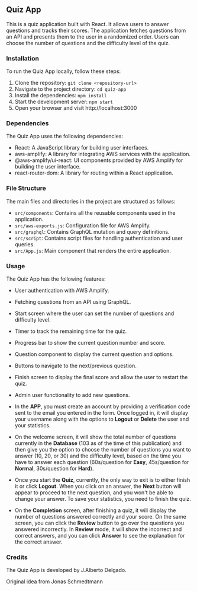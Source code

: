 ## Quiz App

This is a quiz application built with React. It allows users to answer questions and tracks their scores. The application fetches questions from an API and presents them to the user in a randomized order. Users can choose the number of questions and the difficulty level of the quiz.

### Installation

To run the Quiz App locally, follow these steps:

1. Clone the repository: `git clone <repository-url>`
2. Navigate to the project directory: `cd quiz-app`
3. Install the dependencies: `npm install`
4. Start the development server: `npm start`
5. Open your browser and visit http://localhost:3000

### Dependencies

The Quiz App uses the following dependencies:

- React: A JavaScript library for building user interfaces.
- aws-amplify: A library for integrating AWS services with the application.
- @aws-amplify/ui-react: UI components provided by AWS Amplify for building the user interface.
- react-router-dom: A library for routing within a React application.

### File Structure

The main files and directories in the project are structured as follows:

- `src/components`: Contains all the reusable components used in the application.
- `src/aws-exports.js`: Configuration file for AWS Amplify.
- `src/graphql`: Contains GraphQL mutation and query definitions.
- `src/script`: Contains script files for handling authentication and user queries.
- `src/App.js`: Main component that renders the entire application.

### Usage

The Quiz App has the following features:

- User authentication with AWS Amplify.
- Fetching questions from an API using GraphQL.
- Start screen where the user can set the number of questions and difficulty level.
- Timer to track the remaining time for the quiz.
- Progress bar to show the current question number and score.
- Question component to display the current question and options.
- Buttons to navigate to the next/previous question.
- Finish screen to display the final score and allow the user to restart the quiz.
- Admin user functionality to add new questions.

- In the **APP**, you must create an account by providing a verification code sent to the email you entered in the form. Once logged in, it will display your username along with the options to **Logout** or **Delete** the user and your statistics.

- On the welcome screen, it will show the total number of questions currently in the **Database** (103 as of the time of this publication) and then give you the option to choose the number of questions you want to answer (10, 20, or 30) and the difficulty level, based on the time you have to answer each question (60s/question for **Easy**, 45s/question for **Normal**, 30s/question for **Hard**).

- Once you start the **Quiz**, currently, the only way to exit is to either finish it or click **Logout**. When you click on an answer, the **Next** button will appear to proceed to the next question, and you won't be able to change your answer. To save your statistics, you need to finish the quiz.

- On the **Completion** screen, after finishing a quiz, it will display the number of questions answered correctly and your score. On the same screen, you can click the **Review** button to go over the questions you answered incorrectly. In **Review** mode, it will show the incorrect and correct answers, and you can click **Answer** to see the explanation for the correct answer.


### Credits

The Quiz App is developed by J.Alberto Delgado.

Original idea from Jonas Schmedtmann
